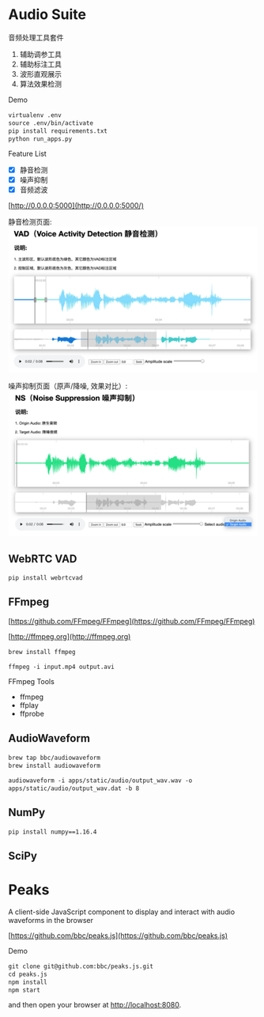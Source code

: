 # Audio Suite

音频处理工具套件
1. 辅助调参工具
2. 辅助标注工具
3. 波形直观展示
4. 算法效果检测

Demo
```
virtualenv .env
source .env/bin/activate
pip install requirements.txt
python run_apps.py
```

Feature List

- [X] 静音检测
- [X] 噪声抑制
- [X] 音频滤波

[http://0.0.0.0:5000](http://0.0.0.0:5000/)

静音检测页面:
![avatar](apps/static/img/vad.png)

噪声抑制页面（原声/降噪, 效果对比）:
![avatar](apps/static/img/ns.png)

## WebRTC VAD

```
pip install webrtcvad
```

## FFmpeg

[https://github.com/FFmpeg/FFmpeg](https://github.com/FFmpeg/FFmpeg)

[http://ffmpeg.org](http://ffmpeg.org)

```
brew install ffmpeg
```

```
ffmpeg -i input.mp4 output.avi
```

FFmpeg Tools

- ffmpeg
- ffplay
- ffprobe


## AudioWaveform
```
brew tap bbc/audiowaveform
brew install audiowaveform
```

```
audiowaveform -i apps/static/audio/output_wav.wav -o apps/static/audio/output_wav.dat -b 8
```

## NumPy

```
pip install numpy==1.16.4
```

## SciPy


# Peaks

A client-side JavaScript component to display and interact with audio waveforms in the browser

[https://github.com/bbc/peaks.js](https://github.com/bbc/peaks.js)

Demo
```
git clone git@github.com:bbc/peaks.js.git
cd peaks.js
npm install
npm start
```

and then open your browser at [http://localhost:8080](http://localhost:8080).
